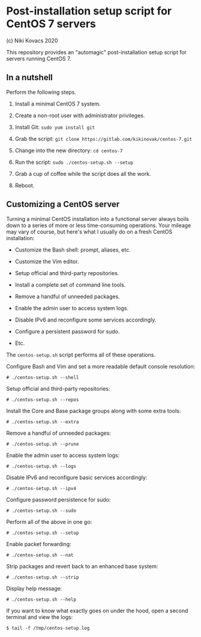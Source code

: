 # Post-installation setup script for CentOS 7 servers

(c) Niki Kovacs 2020 

This repository provides an "automagic" post-installation setup script for
servers running CentOS 7.

## In a nutshell

Perform the following steps.

  1. Install a minimal CentOS 7 system.

  2. Create a non-root user with administrator privileges.

  3. Install Git: `sudo yum install git`

  4. Grab the script: `git clone https://gitlab.com/kikinovak/centos-7.git`

  5. Change into the new directory: `cd centos-7`

  6. Run the script: `sudo ./centos-setup.sh --setup`

  7. Grab a cup of coffee while the script does all the work.

  8. Reboot.

## Customizing a CentOS server

Turning a minimal CentOS installation into a functional server always boils
down to a series of more or less time-consuming operations. Your mileage may
vary of course, but here's what I usually do on a fresh CentOS installation:

  * Customize the Bash shell: prompt, aliases, etc.

  * Customize the Vim editor.

  * Setup official and third-party repositories.

  * Install a complete set of command line tools.

  * Remove a handful of unneeded packages.

  * Enable the admin user to access system logs.

  * Disable IPv6 and reconfigure some services accordingly.
  
  * Configure a persistent password for sudo.

  * Etc.

The `centos-setup.sh` script performs all of these operations.

Configure Bash and Vim and set a more readable default console resolution:

```
# ./centos-setup.sh --shell
```

Setup official and third-party repositories:

```
# ./centos-setup.sh --repos
```

Install the Core and Base package groups along with some extra tools:

```
# ./centos-setup.sh --extra
```

Remove a handful of unneeded packages:

```
# ./centos-setup.sh --prune
```

Enable the admin user to access system logs:

```
# ./centos-setup.sh --logs
```

Disable IPv6 and reconfigure basic services accordingly:

```
# ./centos-setup.sh --ipv4
```

Configure password persistence for sudo:

```
# ./centos-setup.sh --sudo
```

Perform all of the above in one go:

```
# ./centos-setup.sh --setup
```

Enable packet forwarding:

```
# ./centos-setup.sh --nat
```

Strip packages and revert back to an enhanced base system:

```
# ./centos-setup.sh --strip
```

Display help message:

```
# ./centos-setup.sh --help
```

If you want to know what exactly goes on under the hood, open a second terminal
and view the logs:

```
$ tail -f /tmp/centos-setup.log
```

